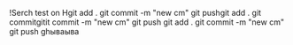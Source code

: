 !Serch test on Hgit add . git commit -m "new cm" git pushgit add . git
commitgitit commit -m "new cm" git push git add . git commit -m "new cm" git
push
ghываыва